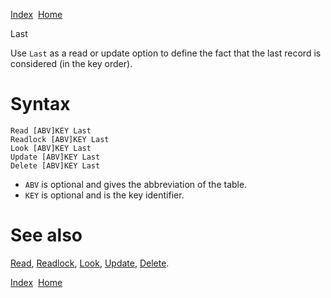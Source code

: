 [Index](index.html)  [Home](getting-started_home.html)

Last

Use `Last` as a read or update option to define the fact that the last record is considered (in the key order).

# Syntax

```
Read [ABV]KEY Last
Readlock [ABV]KEY Last
Look [ABV]KEY Last
Update [ABV]KEY Last
Delete [ABV]KEY Last
```

* `ABV` is optional and gives the abbreviation of the table.
* `KEY` is optional and is the key identifier.

# See also

[Read](4gl_read.html), [Readlock](4gl_readlock.html), [Look](4gl_look.html), [Update](4gl_update.html), [Delete](4gl_delete.html).

  

[Index](index.html)  [Home](getting-started_home.html)